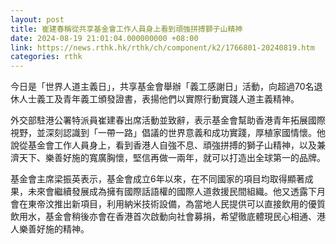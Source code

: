 ```yaml
---
layout: post
title: 崔建春稱從共享基金會工作人員身上看到頑強拼搏獅子山精神
date: 2024-08-19 21:01:04.000000000 +08:00
link: https://news.rthk.hk/rthk/ch/component/k2/1766801-20240819.htm
categories: rthk
---
```


今日是「世界人道主義日」，共享基金會舉辦「義工感謝日」活動，向超過70名退休人士義工及青年義工頒發證書，表揚他們以實際行動實踐人道主義精神。

外交部駐港公署特派員崔建春出席活動並致辭，表示基金會幫助香港青年拓展國際視野，並深刻認識到「一帶一路」倡議的世界意義和成功實踐，厚植家國情懷。他說從基金會工作人員身上，看到香港人自強不息、頑強拼搏的獅子山精神，以及兼濟天下、樂善好施的寬廣胸懷，堅信再做一兩年，就可以打造出全球第一的品牌。

基金會主席梁振英表示，基金會成立6年以來，在不同國家的項目均取得顯著成果，未來會繼續發展成為擁有國際話語權的國際人道救援民間組織。他又透露下月會在東帝汶推出新項目，利用納米技術設備，為當地人民提供可以直接飲用的優質飲用水，基金會稍後亦會在香港首次啟動向社會募捐，希望徹底體現民心相通、港人樂善好施的精神。
